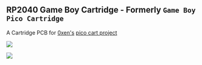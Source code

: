 ## RP2040 Game Boy Cartridge - Formerly `Game Boy Pico Cartridge`

A Cartridge PCB for [0xen's](https://www.reddit.com/user/LyneByLyne) [pico cart project](https://github.com/0xen/PICO-GB)

![](https://i.imgur.com/4uU4ubY.png)

![](https://i.imgur.com/FXd17Rr.png)
